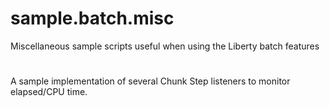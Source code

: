 # sample.batch.misc
Miscellaneous sample scripts useful when using the Liberty batch features
#
#
A sample implementation of several Chunk Step listeners to monitor elapsed/CPU time.
